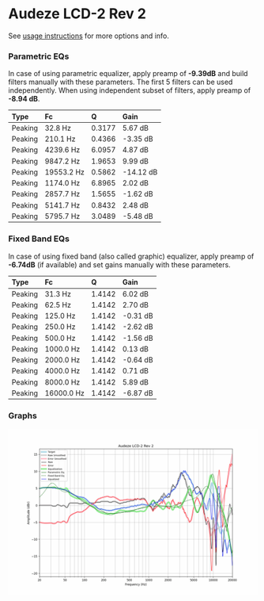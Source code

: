 # Audeze LCD-2 Rev 2
See [usage instructions](https://github.com/jaakkopasanen/AutoEq#usage) for more options and info.

### Parametric EQs
In case of using parametric equalizer, apply preamp of **-9.39dB** and build filters manually
with these parameters. The first 5 filters can be used independently.
When using independent subset of filters, apply preamp of **-8.94 dB**.

| Type    | Fc         |      Q | Gain      |
|:--------|:-----------|:-------|:----------|
| Peaking | 32.8 Hz    | 0.3177 | 5.67 dB   |
| Peaking | 210.1 Hz   | 0.4366 | -3.35 dB  |
| Peaking | 4239.6 Hz  | 6.0957 | 4.87 dB   |
| Peaking | 9847.2 Hz  | 1.9653 | 9.99 dB   |
| Peaking | 19553.2 Hz | 0.5862 | -14.12 dB |
| Peaking | 1174.0 Hz  | 6.8965 | 2.02 dB   |
| Peaking | 2857.7 Hz  | 1.5655 | -1.62 dB  |
| Peaking | 5141.7 Hz  | 0.8432 | 2.48 dB   |
| Peaking | 5795.7 Hz  | 3.0489 | -5.48 dB  |

### Fixed Band EQs
In case of using fixed band (also called graphic) equalizer, apply preamp of **-6.74dB**
(if available) and set gains manually with these parameters.

| Type    | Fc         |      Q | Gain     |
|:--------|:-----------|:-------|:---------|
| Peaking | 31.3 Hz    | 1.4142 | 6.02 dB  |
| Peaking | 62.5 Hz    | 1.4142 | 2.70 dB  |
| Peaking | 125.0 Hz   | 1.4142 | -0.31 dB |
| Peaking | 250.0 Hz   | 1.4142 | -2.62 dB |
| Peaking | 500.0 Hz   | 1.4142 | -1.56 dB |
| Peaking | 1000.0 Hz  | 1.4142 | 0.13 dB  |
| Peaking | 2000.0 Hz  | 1.4142 | -0.64 dB |
| Peaking | 4000.0 Hz  | 1.4142 | 0.71 dB  |
| Peaking | 8000.0 Hz  | 1.4142 | 5.89 dB  |
| Peaking | 16000.0 Hz | 1.4142 | -6.87 dB |

### Graphs
![](./Audeze%20LCD-2%20Rev%202.png)